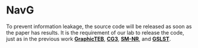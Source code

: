 # NavG
To prevent information leakage, the source code will be released as soon as the paper has results. 
It is the requirement of our lab to release the code, just as in the previous work [**GraphicTEB**](https://github.com/Chris-Arvin/GraphicTEB), [**CG3**](https://github.com/Chris-Arvin/CG3_The-Human-Gaze-Helps-Robots-Run-Bravely-and-Efficiently-in-Crowds), [**SM-NR**](https://github.com/Chris-Arvin/SM-NR), and [**GSLST**](https://github.com/Chris-Arvin/GSLST_A-Parallel-Algorithm-Combining-Improved-Connect-RRT-and-JPS-with-Closed-Operation). 

